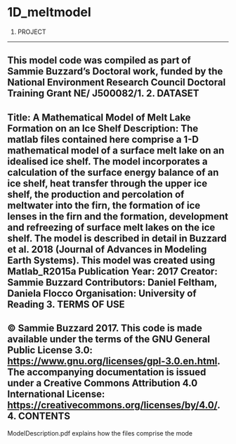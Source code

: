 # 1D_meltmodel

1. PROJECT
------------
This model code was compiled as part of Sammie Buzzard’s Doctoral work, funded 
by the National Environment Research Council Doctoral Training Grant NE/
J500082/1.
2. DATASET
------------
Title: A Mathematical Model of Melt Lake Formation on an Ice Shelf
Description: The matlab files contained here comprise a 1-D mathematical model of 
a surface melt lake on an idealised ice shelf. The model incorporates a calculation of 
the surface energy balance of an ice shelf, heat transfer through the upper ice shelf, 
the production and percolation of meltwater into the firn, the formation of ice lenses 
in the firn and the formation, development and refreezing of surface melt lakes on 
the ice shelf.
The model is described in detail in Buzzard et al. 2018 (Journal of Advances in 
Modeling Earth Systems).
This model was created using Matlab_R2015a
Publication Year: 2017
Creator: Sammie Buzzard
Contributors: Daniel Feltham, Daniela Flocco
Organisation: University of Reading
3. TERMS OF USE
-----------------
© Sammie Buzzard 2017. This code is made available under the terms of the GNU 
General Public License 3.0: https://www.gnu.org/licenses/gpl-3.0.en.html. The 
accompanying documentation is issued under a Creative Commons Attribution 4.0 
International License: https://creativecommons.org/licenses/by/4.0/.
4. CONTENTS
------------
ModelDescription.pdf explains how the files comprise the mode
